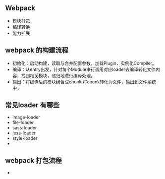 ## Webpack
 - 模块打包
 - 编译转换
 - 能力扩展

## webpack 的构建流程
 - 初始化：启动构建，读取与合并配置参数，加载Plugin，实例化Compiler。
 - 编译：从entry出发，针对每个Module串行调用对应loader去编译转化文件内容，找到相关模块，递归地进行编译处理。
 - 输出：将编译后的模块组合成chunk,将chunk转化为文件，输出到文件系统中。

## 常见loader 有哪些
 - image-loader
 - file-loader
 - sass-loader
 - less-loader
 - style-loader
 - 


## webpack 打包流程
 - 
